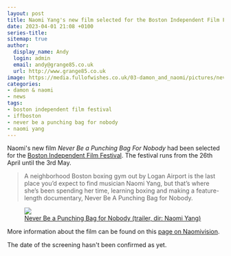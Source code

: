 ```yaml
---
layout: post
title: Naomi Yang's new film selected for the Boston Independent Film Festival
date: 2023-04-01 21:08 +0100
series-title:
sitemap: true
author:
  display_name: Andy
  login: admin
  email: andy@grange85.co.uk
  url: http://www.grange85.co.uk
image: https://media.fullofwishes.co.uk/03-damon_and_naomi/pictures/never-be-a-punching-bag.png
categories:
- damon & naomi
- news
tags:
- boston independent film festival
- iffboston
- never be a punching bag for nobody
- naomi yang
---
```

Naomi's new film _Never Be a Punching Bag For Nobody_ had been selected for the [Boston Independent Film Festival](https://iffboston.org/series/the-festival/). The festival runs from the 26th April until the 3rd May.

> A neighborhood Boston boxing gym out by Logan Airport is the last place you’d expect to find musician Naomi Yang, but that’s where she’s been spending her time, learning boxing and making a feature-length documentary, Never Be A Punching Bag for Nobody. 

<figure class="figure embed-responsive mx-auto text-center w-100">
    <a href="https://vimeo.com/720377196">
        <img src="https://media.fullofwishes.co.uk/03-damon_and_naomi/pictures/never-be-a-punching-bag.png" class="img-fluid mx-auto opacity-3h4">
        <figcaption class="figure-caption">
Never Be a Punching Bag for Nobody (trailer, dir: Naomi Yang)<i class="fab fa-youtube"></i>
        </figcaption>
    </a>
</figure>

More information about the film can be found on this [page on Naomivision](https://www.naomivision.com/never-be-a-punching-bag-for-nobody).

The date of the screening hasn't been confirmed as yet.

